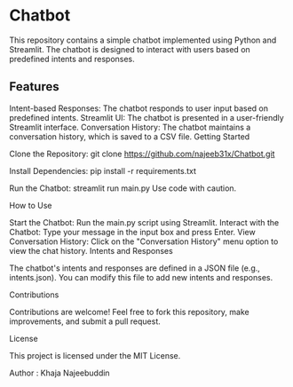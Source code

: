 <h1>Chatbot</h1>

This repository contains a simple chatbot implemented using Python and Streamlit. The chatbot is designed to interact with users based on predefined intents and responses.

<h2>Features</h2>

Intent-based Responses: The chatbot responds to user input based on predefined intents.
Streamlit UI: The chatbot is presented in a user-friendly Streamlit interface.
Conversation History: The chatbot maintains a conversation history, which is saved to a CSV file.
Getting Started

Clone the Repository:
git clone https://github.com/najeeb31x/Chatbot.git

Install Dependencies:
pip install -r requirements.txt

Run the Chatbot:
streamlit run main.py
Use code with caution.

How to Use

Start the Chatbot: Run the main.py script using Streamlit.
Interact with the Chatbot: Type your message in the input box and press Enter.
View Conversation History: Click on the "Conversation History" menu option to view the chat history.
Intents and Responses

The chatbot's intents and responses are defined in a JSON file (e.g., intents.json). You can modify this file to add new intents and responses.


Contributions

Contributions are welcome! Feel free to fork this repository, make improvements, and submit a pull request.

License

This project is licensed under the MIT License.

Author : Khaja Najeebuddin
